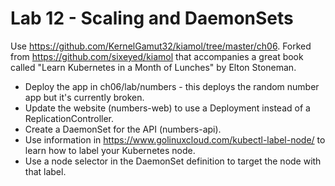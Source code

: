 # Lab 12 - Scaling and DaemonSets

Use https://github.com/KernelGamut32/kiamol/tree/master/ch06. Forked from https://github.com/sixeyed/kiamol that accompanies a great book called "Learn Kubernetes in a Month of Lunches" by Elton Stoneman.

* Deploy the app in ch06/lab/numbers - this deploys the random number app but it's currently broken.
* Update the website (numbers-web) to use a Deployment instead of a ReplicationController.
* Create a DaemonSet for the API (numbers-api).
* Use information in https://www.golinuxcloud.com/kubectl-label-node/ to learn how to label your Kubernetes node.
* Use a node selector in the DaemonSet definition to target the node with that label.
